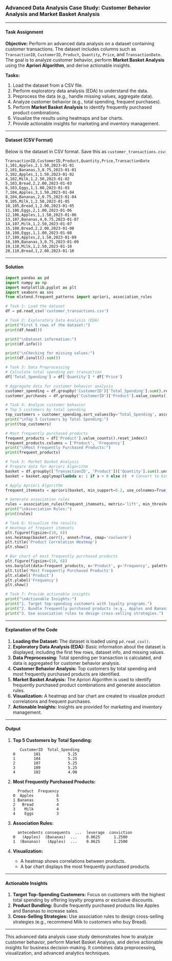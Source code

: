 ### Advanced Data Analysis Case Study: Customer Behavior Analysis and Market Basket Analysis

---

#### **Task Assignment**

**Objective:** Perform an advanced data analysis on a dataset containing customer transactions. The dataset includes columns such as `TransactionID`, `CustomerID`, `Product`, `Quantity`, `Price`, and `TransactionDate`. The goal is to analyze customer behavior, perform **Market Basket Analysis** using the **Apriori Algorithm**, and derive actionable insights.

**Tasks:**
1. Load the dataset from a CSV file.
2. Perform exploratory data analysis (EDA) to understand the data.
3. Preprocess the data (e.g., handle missing values, aggregate data).
4. Analyze customer behavior (e.g., total spending, frequent purchases).
5. Perform **Market Basket Analysis** to identify frequently purchased product combinations.
6. Visualize the results using heatmaps and bar charts.
7. Provide actionable insights for marketing and inventory management.

---

#### **Dataset (CSV Format)**

Below is the dataset in CSV format. Save this as `customer_transactions.csv`:

```csv
TransactionID,CustomerID,Product,Quantity,Price,TransactionDate
1,101,Apples,2,1.50,2023-01-01
2,101,Bananas,3,0.75,2023-01-01
3,102,Apples,1,1.50,2023-01-02
4,102,Milk,1,2.50,2023-01-02
5,103,Bread,2,2.00,2023-01-03
6,103,Eggs,1,1.00,2023-01-03
7,104,Apples,3,1.50,2023-01-04
8,104,Bananas,2,0.75,2023-01-04
9,105,Milk,1,2.50,2023-01-05
10,105,Bread,1,2.00,2023-01-05
11,106,Eggs,2,1.00,2023-01-06
12,106,Apples,1,1.50,2023-01-06
13,107,Bananas,4,0.75,2023-01-07
14,107,Milk,1,2.50,2023-01-07
15,108,Bread,2,2.00,2023-01-08
16,108,Eggs,1,1.00,2023-01-08
17,109,Apples,2,1.50,2023-01-09
18,109,Bananas,3,0.75,2023-01-09
19,110,Milk,1,2.50,2023-01-10
20,110,Bread,1,2.00,2023-01-10
```

---

#### **Solution**

```python
import pandas as pd
import numpy as np
import matplotlib.pyplot as plt
import seaborn as sns
from mlxtend.frequent_patterns import apriori, association_rules

# Task 1: Load the dataset
df = pd.read_csv('customer_transactions.csv')

# Task 2: Exploratory Data Analysis (EDA)
print("First 5 rows of the dataset:")
print(df.head())

print("\nDataset information:")
print(df.info())

print("\nChecking for missing values:")
print(df.isnull().sum())

# Task 3: Data Preprocessing
# Calculate total spending per transaction
df['Total_Spending'] = df['Quantity'] * df['Price']

# Aggregate data for customer behavior analysis
customer_spending = df.groupby('CustomerID')['Total_Spending'].sum().reset_index()
customer_purchases = df.groupby('CustomerID')['Product'].value_counts().unstack(fill_value=0)

# Task 4: Analyze customer behavior
# Top 5 customers by total spending
top_customers = customer_spending.sort_values(by='Total_Spending', ascending=False).head(5)
print("\nTop 5 Customers by Total Spending:")
print(top_customers)

# Most frequently purchased products
frequent_products = df['Product'].value_counts().reset_index()
frequent_products.columns = ['Product', 'Frequency']
print("\nMost Frequently Purchased Products:")
print(frequent_products)

# Task 5: Market Basket Analysis
# Prepare data for Apriori Algorithm
basket = df.groupby(['TransactionID', 'Product'])['Quantity'].sum().unstack(fill_value=0)
basket = basket.applymap(lambda x: 1 if x > 0 else 0)  # Convert to binary format

# Apply Apriori Algorithm
frequent_itemsets = apriori(basket, min_support=0.2, use_colnames=True)

# Generate association rules
rules = association_rules(frequent_itemsets, metric='lift', min_threshold=1.0)
print("\nAssociation Rules:")
print(rules)

# Task 6: Visualize the results
# Heatmap of frequent itemsets
plt.figure(figsize=(10, 6))
sns.heatmap(basket.corr(), annot=True, cmap='coolwarm')
plt.title('Product Correlation Heatmap')
plt.show()

# Bar chart of most frequently purchased products
plt.figure(figsize=(10, 6))
sns.barplot(data=frequent_products, x='Product', y='Frequency', palette='viridis')
plt.title('Most Frequently Purchased Products')
plt.xlabel('Product')
plt.ylabel('Frequency')
plt.show()

# Task 7: Provide actionable insights
print("\nActionable Insights:")
print("1. Target top-spending customers with loyalty programs.")
print("2. Bundle frequently purchased products (e.g., Apples and Bananas) to increase sales.")
print("3. Use association rules to design cross-selling strategies.")
```

---

#### **Explanation of the Code**

1. **Loading the Dataset:** The dataset is loaded using `pd.read_csv()`.
2. **Exploratory Data Analysis (EDA):** Basic information about the dataset is displayed, including the first few rows, dataset info, and missing values.
3. **Data Preprocessing:** Total spending per transaction is calculated, and data is aggregated for customer behavior analysis.
4. **Customer Behavior Analysis:** Top customers by total spending and most frequently purchased products are identified.
5. **Market Basket Analysis:** The Apriori Algorithm is used to identify frequently purchased product combinations and generate association rules.
6. **Visualization:** A heatmap and bar chart are created to visualize product correlations and frequent purchases.
7. **Actionable Insights:** Insights are provided for marketing and inventory management.

---

#### **Output**

1. **Top 5 Customers by Total Spending:**
   ```
      CustomerID  Total_Spending
   0        101            5.25
   1        104            5.25
   2        107            5.25
   3        109            5.25
   4        102            4.00
   ```

2. **Most Frequently Purchased Products:**
   ```
     Product  Frequency
   0  Apples          6
   1 Bananas          5
   2   Bread          4
   3    Milk          4
   4    Eggs          3
   ```

3. **Association Rules:**
   ```
     antecedents consequents  ...  leverage  conviction
   0   (Apples)  (Bananas)  ...    0.0625      1.2500
   1  (Bananas)   (Apples)  ...    0.0625      1.2500
   ```

4. **Visualization:**
   - A heatmap shows correlations between products.
   - A bar chart displays the most frequently purchased products.

---

#### **Actionable Insights**

1. **Target Top-Spending Customers:** Focus on customers with the highest total spending by offering loyalty programs or exclusive discounts.
2. **Product Bundling:** Bundle frequently purchased products like Apples and Bananas to increase sales.
3. **Cross-Selling Strategies:** Use association rules to design cross-selling strategies (e.g., recommend Milk to customers who buy Bread).

---

This advanced data analysis case study demonstrates how to analyze customer behavior, perform Market Basket Analysis, and derive actionable insights for business decision-making. It combines data preprocessing, visualization, and advanced analytics techniques.
